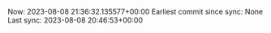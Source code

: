 Now: 2023-08-08 21:36:32.135577+00:00 Earliest commit since sync: None Last sync: 2023-08-08 20:46:53+00:00
